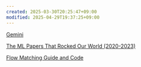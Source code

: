 ```yaml
---
created: 2025-03-30T20:25:47+09:00
modified: 2025-04-29T19:37:25+09:00
---
```


[Gemini](https://gemini.google.com/app)

[The ML Papers That Rocked Our World (2020-2023)](https://www.reddit.com/r/MachineLearning/comments/16ij18f/d_the_ml_papers_that_rocked_our_world_20202023/)

[Flow Matching Guide and Code](https://arxiv.org/abs/2412.06264)

